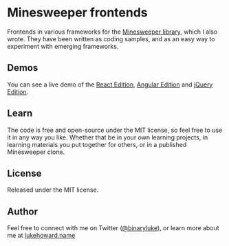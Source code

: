 # Minesweeper frontends

Frontends in various frameworks for the [Minesweeper library](https://github.com/binaryluke/Minesweeper), which I also wrote. They have been written as coding samples, and as an easy way to experiment with emerging frameworks.

## Demos

You can see a live demo of the [React Edition](http://lukehoward.name/minesweeper/react), [Angular Edition](http://lukehoward.name/minesweeper/angular) and [jQuery Edition](http://lukehoward.name/minesweeper/jquery).

## Learn

The code is free and open-source under the MIT license, so feel free to use it in any way you like.  Whether that be in your own learning projects, in learning materials you put together for others, or in a published Minesweeper clone.

## License

Released under the MIT license.

## Author

Feel free to connect with me on Twitter ([@binaryluke](https://twitter.com/binaryluke)), or learn more about me at [lukehoward.name](http://lukehoward.name)
